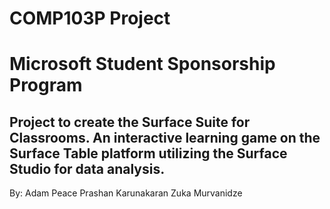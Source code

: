 # COMP103P Project

# Microsoft Student Sponsorship Program

## Project to create the Surface Suite for Classrooms. An interactive learning game on the Surface Table platform utilizing the Surface Studio for data analysis.

By:
Adam Peace
Prashan Karunakaran
Zuka Murvanidze
